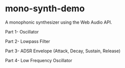 mono-synth-demo
===============

A monophonic synthesizer using the Web Audio API. 

Part 1- Oscillator

Part 2- Lowpass Filter

Part 3- ADSR Envelope (Attack, Decay, Sustain, Release)

Part 4- Low Frequency Oscillator